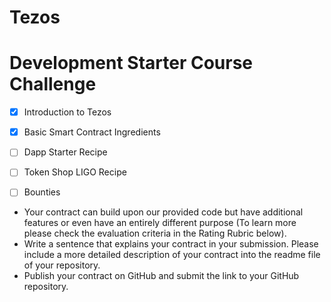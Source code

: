 # Tezos

 
 # Development Starter Course Challenge
 
- [x] Introduction to Tezos
- [x] Basic Smart Contract Ingredients
- [ ] Dapp Starter Recipe
- [ ] Token Shop LIGO Recipe

- [ ] Bounties
- Your contract can build upon our provided code but have additional features or even have an entirely different purpose (To learn more please check the evaluation criteria in the Rating Rubric below).
- Write a sentence that explains your contract in your submission. Please include a more detailed description of your contract into the readme file of your repository.
- Publish your contract on GitHub and submit the link to your GitHub repository.


